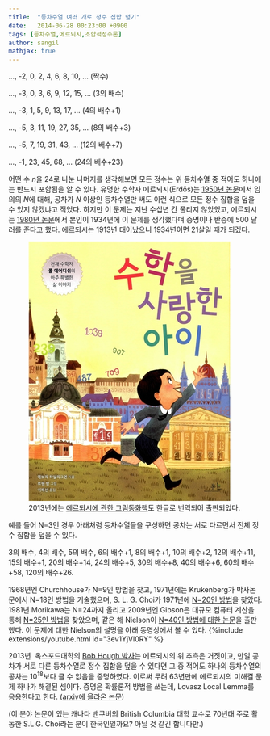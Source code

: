 ```yaml
---
title:  "등차수열 여러 개로 정수 집합 덮기"
date:   2014-06-28 00:23:00 +0900
tags: [등차수열,에르되시,조합적정수론]
author: sangil
mathjax: true
---
```

..., -2, 0, 2, 4, 6, 8, 10, ... (짝수)

..., -3, 0, 3, 6, 9, 12, 15, ... (3의 배수)

..., -3, 1, 5, 9, 13, 17, ... (4의 배수+1)

..., -5, 3, 11, 19, 27, 35, ... (8의 배수+3)

..., -5, 7, 19, 31, 43, ... (12의 배수+7)

..., -1, 23, 45, 68, ... (24의 배수+23)

어떤 수 $n$을 24로 나눈 나머지를 생각해보면 모든 정수는 위 등차수열 중 적어도 하나에는 반드시 포함됨을 알 수 있다. 유명한 수학자 에르되시(Erdős)는 [1950년 논문](https://www.renyi.hu/~p_erdos/1950-07.pdf)에서 임의의 $N$에 대해, 공차가 $N$ 이상인 등차수열만 써도 이런 식으로 모든 정수 집합을 덮을 수 있지 않겠냐고 적었다. 하지만 이 문제는 지난 수십년 간 풀리지 않았었고, 에르되시는 [1980년 논문](https://www.renyi.hu/~p_erdos/1980-03.pdf)에서 본인이 1934년에 이 문제를 생각했다며 증명이나 반증에 500 달러를 준다고 했다. 에르되시는 1913년 태어났으니 1934년이면 21살일 때가 되겠다.


<figure>
<img src="/assets/images/erdos.jpeg" alt="에르되시" />
<figcaption>2013년에는 <a href="https://www.aladin.co.kr/m/museditemall.aspx?ItemId=29202555&TabType=3">에르되시에 관한 그림동화책</a>도 한글로 번역되어 출판되었다.</figcaption>
</figure>

예를 들어 N=3인 경우 아래처럼 등차수열들을 구성하면 공차는 서로 다르면서 전체 정수 집합을 덮을 수 있다.

3의 배수, 4의 배수, 5의 배수, 6의 배수+1, 8의 배수+1, 10의 배수+2, 12의 배수+11, 15의 배수+1, 20의 배수+14, 24의 배수+5, 30의 배수+8, 40의 배수+6, 60의 배수+58, 120의 배수+26.

1968년엔 Churchhouse가 N=9인 방법을 찾고, 1971년에는 Krukenberg가 박사논문에서 N=18인 방법을 기술했으며, S. L. G. Choi가 1971년에 [N=20인 방법](https://www.ams.org/journals/mcom/1971-25-116/S0025-5718-1971-0297692-7/)을 찾았다. 1981년 Morikawa는 N=24까지 올리고 2009년엔 Gibson은 대규모 컴퓨터 계산을 통해 [N=25인 방법](https://www.ams.org/journals/mcom/2009-78-266/S0025-5718-08-02154-6/)을 찾았으며, 같은 해 Nielson이 [N=40인 방법에 대한 논문](https://www.sciencedirect.com/science/article/pii/S0022314X08002199)을 출판했다. 이 문제에 대한 Nielson의 설명을 아래 동영상에서 볼 수 있다.
{%include extensions/youtube.html id="3ev1YjVl0RY" %}

2013년  옥스포드대학의 [Bob Hough 박사](https://www.math.stonybrook.edu/~rdhough/)는 에르되시의 위 추측은 거짓이고, 만일 공차가 서로 다른 등차수열로 정수 집합을 덮을 수 있다면 그 중 적어도 하나의 등차수열의 공차는 $10^{18}$보다 클 수 없음을 증명하였다. 이로써 무려 63년만에 에르되시의 미해결 문제 하나가 해결된 셈이다. 증명은 확률론적 방법을 쓰는데, Lovasz Local Lemma를 응용한다고 한다. ([arxiv에 올라온 논문](https://arxiv.org/abs/1307.0874))

(이 분야 논문이 있는 캐나다 밴쿠버의 British Columbia 대학 교수로 70년대 주로 활동한 S.L.G. Choi라는 분이 한국인일까요? 아닐 것 같긴 합니다만.)

